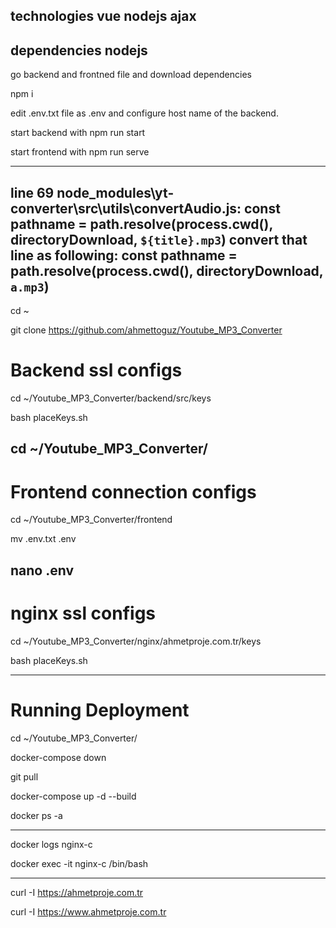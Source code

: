technologies
vue
nodejs
ajax
---
dependencies nodejs
---
go backend and frontned file and download dependencies

npm i

edit .env.txt file as .env and configure host name of the backend.

start backend with npm run start

start frontend with npm run serve

---

line 69 node_modules\yt-converter\src\utils\convertAudio.js:
        const pathname = path.resolve(process.cwd(), directoryDownload, `${title}.mp3`)
convert that line as following:
        const pathname = path.resolve(process.cwd(), directoryDownload, `a.mp3`)
---
cd ~

git clone https://github.com/ahmettoguz/Youtube_MP3_Converter


# Backend ssl configs
cd ~/Youtube_MP3_Converter/backend/src/keys

bash placeKeys.sh

cd ~/Youtube_MP3_Converter/
---

# Frontend connection configs
cd ~/Youtube_MP3_Converter/frontend

mv .env.txt .env

nano .env
---

# nginx ssl configs

cd ~/Youtube_MP3_Converter/nginx/ahmetproje.com.tr/keys

bash placeKeys.sh

---
# Running Deployment

cd ~/Youtube_MP3_Converter/

docker-compose down

git pull

docker-compose up -d --build

docker ps -a

---
docker logs nginx-c

docker exec -it nginx-c /bin/bash

---

curl -I https://ahmetproje.com.tr

curl -I https://www.ahmetproje.com.tr